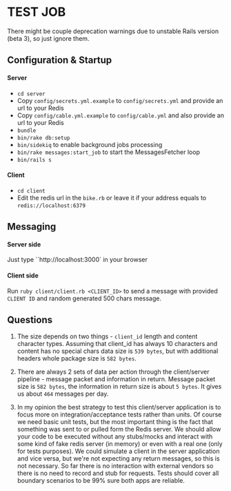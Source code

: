# TEST JOB
There might be couple deprecation warnings due to unstable Rails version (beta 3), so just ignore them.

## Configuration & Startup
#### Server
* `cd server`
* Copy `config/secrets.yml.example` to `config/secrets.yml` and provide an url to your Redis
* Copy `config/cable.yml.example` to `config/cable.yml` and also provide an url to your Redis
* `bundle`
* `bin/rake db:setup`
* `bin/sidekiq` to enable background jobs processing
* `bin/rake messages:start_job` to start the MessagesFetcher loop
* `bin/rails s`

#### Client
* `cd client`
* Edit the redis url in the `bike.rb` or leave it if your address equals to `redis://localhost:6379`

## Messaging
#### Server side
Just type ``http://localhost:3000` in your browser

#### Client side
Run `ruby client/client.rb <CLIENT_ID>` to send a message with provided `CLIENT ID` and random generated 500 chars message.

## Questions

1) The size depends on two things - `client_id` length and content character types. Assuming that client_id has always 10 characters and content has no special chars data size is `539 bytes`, but with additional headers whole package size is `582 bytes`.

2) There are always 2 sets of data per action through the client/server pipeline - message packet and information in return. Message packet size is `582 bytes`, the information in return size is about `5 bytes`. It gives us about `464` messages per day.

3) In my opinion the best strategy to test this client/server application is to focus more on integration/acceptance tests rather than units. Of course we need basic unit tests, but the most important thing is the fact that something was sent to or pulled form the Redis server. We should allow your code to be executed without any stubs/mocks and interact with some kind of fake redis server (in memory) or even with a real one (only for tests purposes). We could simulate a client in the server application and vice versa, but we're not expecting any return messages, so this is not necessary. So far there is no interaction with external vendors so there is no need to record and stub for requests. Tests should cover all boundary scenarios to be 99% sure both apps are reliable.
